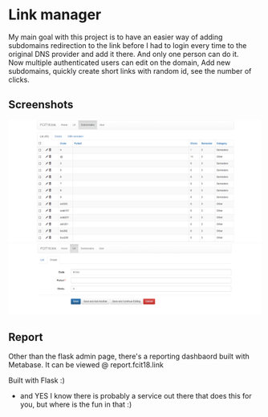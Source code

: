 # Link manager

My main goal with this project is to have an easier way of adding subdomains redirection to the link before I had to login every time to the original DNS provider and add it there. And only one person can do it.  
Now multiple authenticated users can edit on the domain, Add new subdomains, quickly create short links with random id, see the number of clicks.

## Screenshots
![Screenshot](/screenshots/1.png)
![Screenshot](/screenshots/2.png)

## Report
Other than the flask admin page, there's a reporting dashbaord built with Metabase. It can be viewed @ report.fcit18.link

Built with Flask :)



- and YES I know there is probably a service out there that does this for you, but where is the fun in that :)
